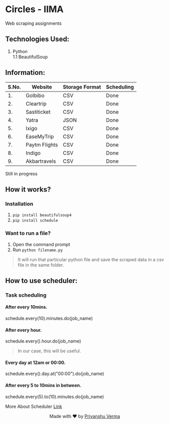 # Circles - IIMA
Web scraping assignments

## Technologies Used:
1. Python <br/>
  1.1 BeautifulSoup
## Information:

| S.No. | Website       | Storage Format  | Scheduling |
| ----- | ------------- | --------------- | ---------- |
| 1.    | GoIbibo       | CSV             | Done       |
| 2.    | Cleartrip     | CSV             | Done       |
| 3.    | Sastiticket   | CSV             | Done       |
| 4.    | Yatra         | JSON            | Done       |
| 5.    | Ixigo         | CSV             | Done       |
| 6.    | EaseMyTrip    | CSV             | Done       |
| 7.    | Paytm Flights | CSV             | Done       |
| 8.    | Indigo        | CSV             | Done       |
| 9.    | Akbartravels  | CSV             | Done       |

Still in progress
## How it works?
### Installation
1. `pip install beautifulsoup4`
2. `pip install schedule`
### Want to run a file?
1. Open the command prompt
2. Run `python filename.py`
>It will run that particular python file and save the scraped data in a csv file in the same folder.

## How to use scheduler:
  ### Task scheduling 
   #### After every 10mins.  
   schedule.every(10).minutes.do(job_name) 

   #### After every hour. 
   schedule.every().hour.do(job_name)
   >In our case, this will be useful.

   #### Every day at 12am or 00:00. 
   schedule.every().day.at("00:00").do(job_name) 

   #### After every 5 to 10mins in between. 
   schedule.every(5).to(10).minutes.do(job_name)
   
   More About Scheduler [Link](https://www.geeksforgeeks.org/python-schedule-library/)
   
<p align="center"> Made with ❤ by <a href="https://github.com/verma1997">Priyanshu Verma</a></p>
